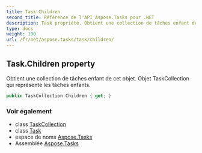 ```yaml
---
title: Task.Children
second_title: Référence de l'API Aspose.Tasks pour .NET
description: Task propriété. Obtient une collection de tâches enfant de cet objet. Objet TaskCollection qui représente les tâches enfants.
type: docs
weight: 190
url: /fr/net/aspose.tasks/task/children/
---
```

## Task.Children property

Obtient une collection de tâches enfant de cet objet. Objet TaskCollection qui représente les tâches enfants.

```csharp
public TaskCollection Children { get; }
```

### Voir également

* class [TaskCollection](../../taskcollection/)
* class [Task](../)
* espace de noms [Aspose.Tasks](../../task/)
* Assemblée [Aspose.Tasks](../../../)


